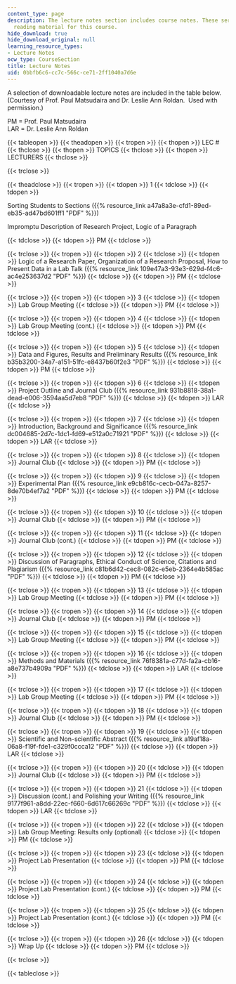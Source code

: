 ```yaml
---
content_type: page
description: The lecture notes section includes course notes. These serve as the primary
  reading material for this course.
hide_download: true
hide_download_original: null
learning_resource_types:
- Lecture Notes
ocw_type: CourseSection
title: Lecture Notes
uid: 0bbfb6c6-cc7c-566c-ce71-2ff1040a7d6e
---
```


A selection of downloadable lecture notes are included in the table below. (Courtesy of Prof. Paul Matsudaira and Dr. Leslie Ann Roldan.  Used with permission.)

PM = Prof. Paul Matsudaira  
LAR = Dr. Leslie Ann Roldan

{{< tableopen >}}
{{< theadopen >}}
{{< tropen >}}
{{< thopen >}}
LEC #
{{< thclose >}}
{{< thopen >}}
TOPICS
{{< thclose >}}
{{< thopen >}}
LECTURERS
{{< thclose >}}

{{< trclose >}}

{{< theadclose >}}
{{< tropen >}}
{{< tdopen >}}
1
{{< tdclose >}}
{{< tdopen >}}


Sorting Students to Sections ({{% resource_link a47a8a3e-cfd1-89ed-eb35-ad47bd601ff1 "PDF" %}})

Impromptu Description of Research Project, Logic of a Paragraph


{{< tdclose >}}
{{< tdopen >}}
PM
{{< tdclose >}}

{{< trclose >}}
{{< tropen >}}
{{< tdopen >}}
2
{{< tdclose >}}
{{< tdopen >}}
Logic of a Research Paper, Organization of a Research Proposal, How to Present Data in a Lab Talk ({{% resource_link 109e47a3-93e3-629d-f4c6-ac4e253637d2 "PDF" %}})
{{< tdclose >}}
{{< tdopen >}}
PM
{{< tdclose >}}

{{< trclose >}}
{{< tropen >}}
{{< tdopen >}}
3
{{< tdclose >}}
{{< tdopen >}}
Lab Group Meeting
{{< tdclose >}}
{{< tdopen >}}
PM
{{< tdclose >}}

{{< trclose >}}
{{< tropen >}}
{{< tdopen >}}
4
{{< tdclose >}}
{{< tdopen >}}
Lab Group Meeting (cont.)
{{< tdclose >}}
{{< tdopen >}}
PM
{{< tdclose >}}

{{< trclose >}}
{{< tropen >}}
{{< tdopen >}}
5
{{< tdclose >}}
{{< tdopen >}}
Data and Figures, Results and Preliminary Results ({{% resource_link b35b3200-34a7-a151-51fc-e8437b60f2e3 "PDF" %}})
{{< tdclose >}}
{{< tdopen >}}
PM
{{< tdclose >}}

{{< trclose >}}
{{< tropen >}}
{{< tdopen >}}
6
{{< tdclose >}}
{{< tdopen >}}
Project Outline and Journal Club ({{% resource_link 931b8818-38a1-dead-e006-3594aa5d7eb8 "PDF" %}})
{{< tdclose >}}
{{< tdopen >}}
LAR
{{< tdclose >}}

{{< trclose >}}
{{< tropen >}}
{{< tdopen >}}
7
{{< tdclose >}}
{{< tdopen >}}
Introduction, Background and Significance ({{% resource_link dc004685-2d7c-1dc1-fd69-e512a0c71921 "PDF" %}})
{{< tdclose >}}
{{< tdopen >}}
LAR
{{< tdclose >}}

{{< trclose >}}
{{< tropen >}}
{{< tdopen >}}
8
{{< tdclose >}}
{{< tdopen >}}
Journal Club
{{< tdclose >}}
{{< tdopen >}}
PM
{{< tdclose >}}

{{< trclose >}}
{{< tropen >}}
{{< tdopen >}}
9
{{< tdclose >}}
{{< tdopen >}}
Experimental Plan ({{% resource_link e9cb816c-cecb-047a-8257-8de70b4ef7a2 "PDF" %}})
{{< tdclose >}}
{{< tdopen >}}
PM
{{< tdclose >}}

{{< trclose >}}
{{< tropen >}}
{{< tdopen >}}
10
{{< tdclose >}}
{{< tdopen >}}
Journal Club
{{< tdclose >}}
{{< tdopen >}}
PM
{{< tdclose >}}

{{< trclose >}}
{{< tropen >}}
{{< tdopen >}}
11
{{< tdclose >}}
{{< tdopen >}}
Journal Club (cont.)
{{< tdclose >}}
{{< tdopen >}}
PM
{{< tdclose >}}

{{< trclose >}}
{{< tropen >}}
{{< tdopen >}}
12
{{< tdclose >}}
{{< tdopen >}}
Discussion of Paragraphs, Ethical Conduct of Science, Citations and Plagiarism ({{% resource_link c81b6d42-cec8-082c-e5eb-2364e4b585ac "PDF" %}})
{{< tdclose >}}
{{< tdopen >}}
PM
{{< tdclose >}}

{{< trclose >}}
{{< tropen >}}
{{< tdopen >}}
13
{{< tdclose >}}
{{< tdopen >}}
Lab Group Meeting
{{< tdclose >}}
{{< tdopen >}}
PM
{{< tdclose >}}

{{< trclose >}}
{{< tropen >}}
{{< tdopen >}}
14
{{< tdclose >}}
{{< tdopen >}}
Journal Club
{{< tdclose >}}
{{< tdopen >}}
PM
{{< tdclose >}}

{{< trclose >}}
{{< tropen >}}
{{< tdopen >}}
15
{{< tdclose >}}
{{< tdopen >}}
Lab Group Meeting
{{< tdclose >}}
{{< tdopen >}}
PM
{{< tdclose >}}

{{< trclose >}}
{{< tropen >}}
{{< tdopen >}}
16
{{< tdclose >}}
{{< tdopen >}}
Methods and Materials ({{% resource_link 76f8381a-c77d-fa2a-cb16-a8e737b4909a "PDF" %}})
{{< tdclose >}}
{{< tdopen >}}
LAR
{{< tdclose >}}

{{< trclose >}}
{{< tropen >}}
{{< tdopen >}}
17
{{< tdclose >}}
{{< tdopen >}}
Lab Group Meeting
{{< tdclose >}}
{{< tdopen >}}
PM
{{< tdclose >}}

{{< trclose >}}
{{< tropen >}}
{{< tdopen >}}
18
{{< tdclose >}}
{{< tdopen >}}
Journal Club
{{< tdclose >}}
{{< tdopen >}}
PM
{{< tdclose >}}

{{< trclose >}}
{{< tropen >}}
{{< tdopen >}}
19
{{< tdclose >}}
{{< tdopen >}}
Scientific and Non-scientific Abstract ({{% resource_link a19af18a-06a8-f19f-fde1-c329f0ccca12 "PDF" %}})
{{< tdclose >}}
{{< tdopen >}}
LAR
{{< tdclose >}}

{{< trclose >}}
{{< tropen >}}
{{< tdopen >}}
20
{{< tdclose >}}
{{< tdopen >}}
Journal Club
{{< tdclose >}}
{{< tdopen >}}
PM
{{< tdclose >}}

{{< trclose >}}
{{< tropen >}}
{{< tdopen >}}
21
{{< tdclose >}}
{{< tdopen >}}
Discussion (cont.) and Polishing your Writing ({{% resource_link 9177f961-a8dd-22ec-f660-6d617c66269c "PDF" %}})
{{< tdclose >}}
{{< tdopen >}}
LAR
{{< tdclose >}}

{{< trclose >}}
{{< tropen >}}
{{< tdopen >}}
22
{{< tdclose >}}
{{< tdopen >}}
Lab Group Meeting: Results only (optional)
{{< tdclose >}}
{{< tdopen >}}
PM
{{< tdclose >}}

{{< trclose >}}
{{< tropen >}}
{{< tdopen >}}
23
{{< tdclose >}}
{{< tdopen >}}
Project Lab Presentation
{{< tdclose >}}
{{< tdopen >}}
PM
{{< tdclose >}}

{{< trclose >}}
{{< tropen >}}
{{< tdopen >}}
24
{{< tdclose >}}
{{< tdopen >}}
Project Lab Presentation (cont.)
{{< tdclose >}}
{{< tdopen >}}
PM
{{< tdclose >}}

{{< trclose >}}
{{< tropen >}}
{{< tdopen >}}
25
{{< tdclose >}}
{{< tdopen >}}
Project Lab Presentation (cont.)
{{< tdclose >}}
{{< tdopen >}}
PM
{{< tdclose >}}

{{< trclose >}}
{{< tropen >}}
{{< tdopen >}}
26
{{< tdclose >}}
{{< tdopen >}}
Wrap Up
{{< tdclose >}}
{{< tdopen >}}
PM
{{< tdclose >}}

{{< trclose >}}

{{< tableclose >}}